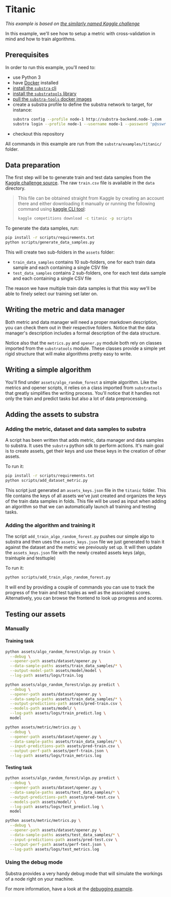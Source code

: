 # Titanic

*This example is based on [the similarly named Kaggle challenge](https://www.kaggle.com/c/titanic/overview)*

In this example, we'll see how to setup a metric with cross-validation in mind and how to train algorithms.

## Prerequisites

In order to run this example, you'll need to:

* use Python 3
* have [Docker](https://www.docker.com/) installed
* [install the `substra` cli](../../README.md#install)
* [install the `substratools` library](https://github.com/substrafoundation/substra-tools)
* [pull the `substra-tools` docker images](https://github.com/substrafoundation/substra-tools#pull-from-private-docker-registry)
* create a substra profile to define the substra network to target, for instance:
    ```sh
    substra config --profile node-1 http://substra-backend.node-1.com
    substra login --profile node-1 --username node-1 --password 'p@sswr0d44'
    ```
* checkout this repository

All commands in this example are run from the `substra/examples/titanic/` folder.

## Data preparation

The first step will be to generate train and test data samples from the
[Kaggle challenge source](https://www.kaggle.com/c/titanic/data). The raw `train.csv` file is available in the `data`
directory.

> This file can be obtained straight from Kaggle by creating an account there and either downloading it manually or
> running the following command using
>[kaggle CLI tool](https://www.kaggle.com/docs/api#getting-started-installation-&-authentication):
> ```sh
> kaggle competitions download -c titanic -p scripts
> ```

To generate the data samples, run:
```sh
pip install -r scripts/requirements.txt
python scripts/generate_data_samples.py
```

This will create two sub-folders in the `assets` folder:
* `train_data_samples` contains 10 sub-folders, one for each train data sample and each containing a single CSV file
* `test_data_samples` contains 2 sub-folders, one for each test data sample and each containing a single CSV file

The reason we have multiple train data samples is that this way we'll be able to finely select our training set later
on.

## Writing the metric and data manager

Both metric and data manager will need a proper markdown description, you can check them out in their respective
folders. Notice that the data manager's description includes a formal description of the data structure.

Notice also that the `metrics.py` and `opener.py` module both rely on classes imported from the `substratools` module.
These classes provide a simple yet rigid structure that will make algorithms pretty easy to write.

## Writing a simple algorithm

You'll find under `assets/algo_random_forest` a simple algorithm. Like the metrics and opener scripts, it relies on a
class imported from `substratools` that greatly simplifies the writing process. You'll notice that it handles not only
the train and predict tasks but also a lot of data preprocessing.

## Adding the assets to substra

### Adding the metric, dataset and data samples to substra

A script has been written that adds metric, data manager and data samples to substra. It uses the `substra` python
sdk to perform actions. It's main goal is to create assets, get their keys and use these keys in the creation of other
assets.

To run it:

```sh
pip install -r scripts/requirements.txt
python scripts/add_dataset_metric.py
```

This script just generated an `assets_keys.json` file in the `titanic` folder. This file contains the keys of all assets
we've just created and organizes the keys of the train data samples in folds. This file will be used as input when
adding an algorithm so that we can automatically launch all training and testing tasks.


### Adding the algorithm and training it

The script `add_train_algo_random_forest.py` pushes our simple algo to substra and then uses the `assets_keys.json` file
we just generated to train it against the dataset and the metric we previously set up. It will then update the
`assets_keys.json` file with the newly created assets keys (algo, traintuple and testtuple)

To run it:

```sh
python scripts/add_train_algo_random_forest.py
```

It will end by providing a couple of commands you can use to track the progress of the train and test tuples as well
as the associated scores. Alternatively, you can browse the frontend to look up progress and scores.


## Testing our assets

### Manually

#### Training task

```sh
python assets/algo_random_forest/algo.py train \
  --debug \
  --opener-path assets/dataset/opener.py \
  --data-sample-paths assets/train_data_samples/* \
  --output-model-path assets/model/model \
  --log-path assets/logs/train.log

python assets/algo_random_forest/algo.py predict \
  --debug \
  --opener-path assets/dataset/opener.py \
  --data-sample-paths assets/train_data_samples/* \
  --output-predictions-path assets/pred-train.csv \
  --models-path assets/model/ \
  --log-path assets/logs/train_predict.log \
  model

python assets/metric/metrics.py \
  --debug \
  --opener-path assets/dataset/opener.py \
  --data-sample-paths assets/train_data_samples/* \
  --input-predictions-path assets/pred-train.csv \
  --output-perf-path assets/perf-train.json \
  --log-path assets/logs/train_metrics.log
 ```

#### Testing task

```sh
python assets/algo_random_forest/algo.py predict \
  --debug \
  --opener-path assets/dataset/opener.py \
  --data-sample-paths assets/test_data_samples/* \
  --output-predictions-path assets/pred-test.csv \
  --models-path assets/model/ \
  --log-path assets/logs/test_predict.log \
  model

python assets/metric/metrics.py \
  --debug \
  --opener-path assets/dataset/opener.py \
  --data-sample-paths assets/test_data_samples/* \
  --input-predictions-path assets/pred-test.csv \
  --output-perf-path assets/perf-test.json \
  --log-path assets/logs/test_metrics.log
```

### Using the debug mode

Substra provides a very handy debug mode that will simulate the workings of a node right on your machine.

For more information, have a look at the [debugging example](../debugging/README.md).
